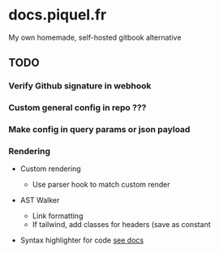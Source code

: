 # docs.piquel.fr

My own homemade, self-hosted gitbook alternative

## TODO

### Verify Github signature in webhook
### Custom general config in repo ???
### Make config in query params or json payload
### Rendering

- Custom rendering
  - Use parser hook to match custom render

- AST Walker
  - Link formatting
  - If tailwind, add classes for headers (save as constant

- Syntax highlighter for code [see docs](https://github.com/gomarkdown/markdown/blob/master/examples/code_hightlight.go)
